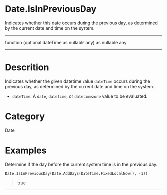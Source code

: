 ﻿# Date.IsInPreviousDay
Indicates whether this date occurs during the previous day, as determined by the current date and time on the system.
***
function (optional dateTime as nullable any) as nullable any
***
# Descrition 
Indicates whether the given datetime value <code>dateTime</code> occurs during the previous day, as determined by the current date and time on the system.
      <ul>
      <li><code>dateTime</code>: A <code>date</code>, <code>datetime</code>, or <code>datetimezone</code> value to be evaluated.</li>
      </ul>
# Category 
Date
# Examples 
Determine if the day before the current system time is in the previous day.
```
Date.IsInPreviousDay(Date.AddDays(DateTime.FixedLocalNow(), -1))
```
> true
***
